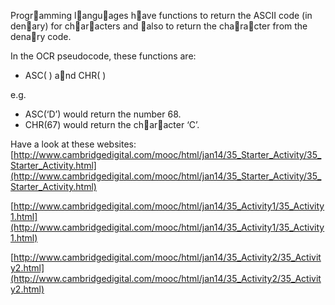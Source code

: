 Programming languages have functions to return the ASCII code (in denary) for characters and also to return the character from the denary code.

In the OCR pseudocode, these functions are:
- ASC( ) and CHR( ) 

e.g.
- ASC(‘D’) would return the number 68.
- CHR(67) would return the character ‘C’.

Have a look at these websites:
[http://www.cambridgedigital.com/mooc/html/jan14/35_Starter_Activity/35_Starter_Activity.html](http://www.cambridgedigital.com/mooc/html/jan14/35_Starter_Activity/35_Starter_Activity.html)

[http://www.cambridgedigital.com/mooc/html/jan14/35_Activity1/35_Activity1.html](http://www.cambridgedigital.com/mooc/html/jan14/35_Activity1/35_Activity1.html)

[http://www.cambridgedigital.com/mooc/html/jan14/35_Activity2/35_Activity2.html](http://www.cambridgedigital.com/mooc/html/jan14/35_Activity2/35_Activity2.html)